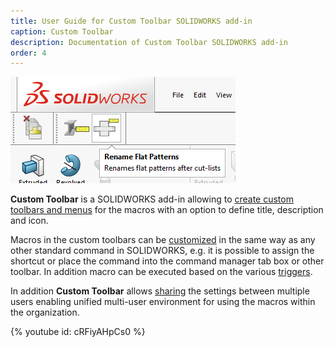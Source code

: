 ```yaml
---
title: User Guide for Custom Toolbar SOLIDWORKS add-in
caption: Custom Toolbar
description: Documentation of Custom Toolbar SOLIDWORKS add-in
order: 4
---
```

![Commands in the custom SOLIDWORKS toolbar](custom-sw-toolbar.png)

**Custom Toolbar** is a SOLIDWORKS add-in allowing to [create custom toolbars and menus](configuration) for the macros with an option to define title, description and icon.

Macros in the custom toolbars can be [customized](customization) in the same way as any other standard command in SOLIDWORKS, e.g. it is possible to assign the shortcut or place the command into the command manager tab box or other toolbar. In addition macro can be executed based on the various [triggers](configuration/triggers).

In addition **Custom Toolbar** allows [sharing](multi-user) the settings between multiple users enabling unified multi-user environment for using the macros within the organization.

{% youtube id: cRFiyAHpCs0 %}
